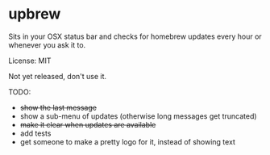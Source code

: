 # upbrew

Sits in your OSX status bar and checks for homebrew updates every hour or whenever you ask it to.

License: MIT

Not yet released, don't use it.

TODO:
* ~~show the last message~~
* show a sub-menu of updates (otherwise long messages get truncated)
* ~~make it clear when updates are available~~
* add tests
* get someone to make a pretty logo for it, instead of showing text
